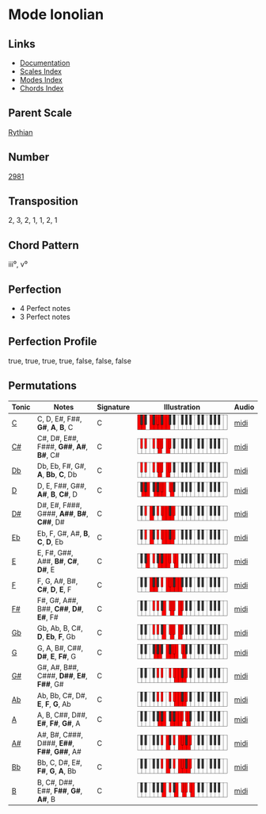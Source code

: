 # Mode Ionolian

## Links

- [Documentation](README.md)
- [Scales Index](Scales.md)
- [Modes Index](Modes.md)
- [Chords Index](Chords.md)

## Parent Scale

[Rythian](ScaleRythian.md)

## Number

[2981](https://ianring.com/musictheory/scales/2981)

## Transposition

2, 3, 2, 1, 1, 2, 1

## Chord Pattern

iii⁰, v⁰

## Perfection

- 4 Perfect notes
- 3 Perfect notes

## Perfection Profile

true, true, true, true, false, false, false

## Permutations

| Tonic | Notes | Signature | Illustration | Audio |
|-------|-------|-----------|--------------|-------|
| [C](ModeCNaturalIonolian.md) | C, D, E#, F##, **G#**, **A**, **B**, C | C | ![CNaturalIonolian](ModeCNaturalIonolian.png) | [midi](https://github.com/edipermadi/music/blob/main/docs/ModeCNaturalIonolian.mid?raw=true) |
| [C#](ModeCSharpIonolian.md) | C#, D#, E##, F###, **G##**, **A#**, **B#**, C# | C | ![CSharpIonolian](ModeCSharpIonolian.png) | [midi](https://github.com/edipermadi/music/blob/main/docs/ModeCSharpIonolian.mid?raw=true) |
| [Db](ModeDFlatIonolian.md) | Db, Eb, F#, G#, **A**, **Bb**, **C**, Db | C | ![DFlatIonolian](ModeDFlatIonolian.png) | [midi](https://github.com/edipermadi/music/blob/main/docs/ModeDFlatIonolian.mid?raw=true) |
| [D](ModeDNaturalIonolian.md) | D, E, F##, G##, **A#**, **B**, **C#**, D | C | ![DNaturalIonolian](ModeDNaturalIonolian.png) | [midi](https://github.com/edipermadi/music/blob/main/docs/ModeDNaturalIonolian.mid?raw=true) |
| [D#](ModeDSharpIonolian.md) | D#, E#, F###, G###, **A##**, **B#**, **C##**, D# | C | ![DSharpIonolian](ModeDSharpIonolian.png) | [midi](https://github.com/edipermadi/music/blob/main/docs/ModeDSharpIonolian.mid?raw=true) |
| [Eb](ModeEFlatIonolian.md) | Eb, F, G#, A#, **B**, **C**, **D**, Eb | C | ![EFlatIonolian](ModeEFlatIonolian.png) | [midi](https://github.com/edipermadi/music/blob/main/docs/ModeEFlatIonolian.mid?raw=true) |
| [E](ModeENaturalIonolian.md) | E, F#, G##, A##, **B#**, **C#**, **D#**, E | C | ![ENaturalIonolian](ModeENaturalIonolian.png) | [midi](https://github.com/edipermadi/music/blob/main/docs/ModeENaturalIonolian.mid?raw=true) |
| [F](ModeFNaturalIonolian.md) | F, G, A#, B#, **C#**, **D**, **E**, F | C | ![FNaturalIonolian](ModeFNaturalIonolian.png) | [midi](https://github.com/edipermadi/music/blob/main/docs/ModeFNaturalIonolian.mid?raw=true) |
| [F#](ModeFSharpIonolian.md) | F#, G#, A##, B##, **C##**, **D#**, **E#**, F# | C | ![FSharpIonolian](ModeFSharpIonolian.png) | [midi](https://github.com/edipermadi/music/blob/main/docs/ModeFSharpIonolian.mid?raw=true) |
| [Gb](ModeGFlatIonolian.md) | Gb, Ab, B, C#, **D**, **Eb**, **F**, Gb | C | ![GFlatIonolian](ModeGFlatIonolian.png) | [midi](https://github.com/edipermadi/music/blob/main/docs/ModeGFlatIonolian.mid?raw=true) |
| [G](ModeGNaturalIonolian.md) | G, A, B#, C##, **D#**, **E**, **F#**, G | C | ![GNaturalIonolian](ModeGNaturalIonolian.png) | [midi](https://github.com/edipermadi/music/blob/main/docs/ModeGNaturalIonolian.mid?raw=true) |
| [G#](ModeGSharpIonolian.md) | G#, A#, B##, C###, **D##**, **E#**, **F##**, G# | C | ![GSharpIonolian](ModeGSharpIonolian.png) | [midi](https://github.com/edipermadi/music/blob/main/docs/ModeGSharpIonolian.mid?raw=true) |
| [Ab](ModeAFlatIonolian.md) | Ab, Bb, C#, D#, **E**, **F**, **G**, Ab | C | ![AFlatIonolian](ModeAFlatIonolian.png) | [midi](https://github.com/edipermadi/music/blob/main/docs/ModeAFlatIonolian.mid?raw=true) |
| [A](ModeANaturalIonolian.md) | A, B, C##, D##, **E#**, **F#**, **G#**, A | C | ![ANaturalIonolian](ModeANaturalIonolian.png) | [midi](https://github.com/edipermadi/music/blob/main/docs/ModeANaturalIonolian.mid?raw=true) |
| [A#](ModeASharpIonolian.md) | A#, B#, C###, D###, **E##**, **F##**, **G##**, A# | C | ![ASharpIonolian](ModeASharpIonolian.png) | [midi](https://github.com/edipermadi/music/blob/main/docs/ModeASharpIonolian.mid?raw=true) |
| [Bb](ModeBFlatIonolian.md) | Bb, C, D#, E#, **F#**, **G**, **A**, Bb | C | ![BFlatIonolian](ModeBFlatIonolian.png) | [midi](https://github.com/edipermadi/music/blob/main/docs/ModeBFlatIonolian.mid?raw=true) |
| [B](ModeBNaturalIonolian.md) | B, C#, D##, E##, **F##**, **G#**, **A#**, B | C | ![BNaturalIonolian](ModeBNaturalIonolian.png) | [midi](https://github.com/edipermadi/music/blob/main/docs/ModeBNaturalIonolian.mid?raw=true) |
